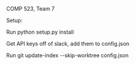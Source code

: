 COMP 523, Team 7

Setup:

Run python setup.py install

Get API keys off of slack, add them to config.json

Run git update-index --skip-worktree config.json
